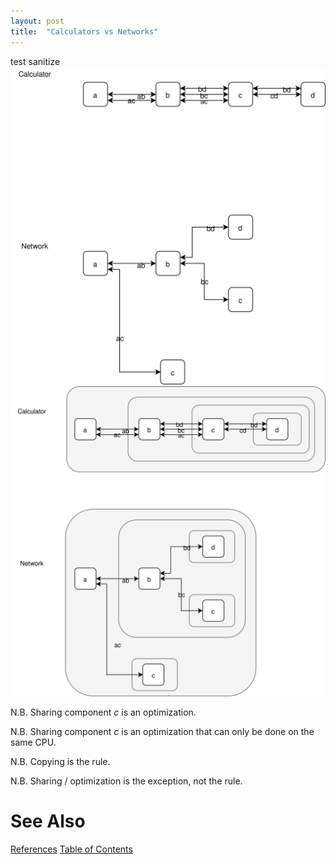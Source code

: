 ```yaml
---
layout: post
title:  "Calculators vs Networks"
---
```

test sanitize
![Calculators & Networks](https://github.com/guitarvydas/guitarvydas.github.io/blob/master/assets/2021-06-17-Networks-Calculator%20vs%20Network.svg?sanitize=true)
![Containment](https://github.com/guitarvydas/guitarvydas.github.io/blob/master/assets/2021-06-17-Networks-Containment.svg)

N.B. Sharing component _c_ is an optimization.

N.B. Sharing component _c_ is an optimization that can only be done on the same CPU.

N.B. Copying is the rule. 

N.B. Sharing / optimization is the exception, not the rule.
# See Also

[References](https://guitarvydas.github.io/2021/01/14/References.html)
[Table of Contents](https://guitarvydas.github.io/2021/05/14/Table-Of-Contents.html)

<script src="https://utteranc.es/client.js" 
        repo="guitarvydas/guitarvydas.github.io" 
        issue-term="pathname" 
        theme="github-light" 
        crossorigin="anonymous" 
        async> 
</script> 
